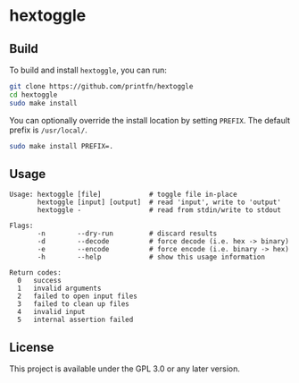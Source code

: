 # hextoggle

## Build

To build and install `hextoggle`, you can run:

```sh
git clone https://github.com/printfn/hextoggle
cd hextoggle
sudo make install
```

You can optionally override the install location by setting `PREFIX`.
The default prefix is `/usr/local/`.

```sh
sudo make install PREFIX=.
```

## Usage

```
Usage: hextoggle [file]            # toggle file in-place
       hextoggle [input] [output]  # read 'input', write to 'output'
       hextoggle -                 # read from stdin/write to stdout

Flags:
       -n        --dry-run         # discard results
       -d        --decode          # force decode (i.e. hex -> binary)
       -e        --encode          # force encode (i.e. binary -> hex)
       -h        --help            # show this usage information

Return codes:
  0   success
  1   invalid arguments
  2   failed to open input files
  3   failed to clean up files
  4   invalid input
  5   internal assertion failed
```

## License

This project is available under the GPL 3.0 or any later version.
